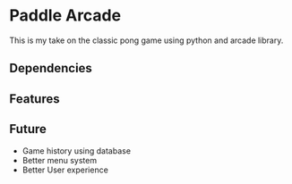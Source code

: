 # Paddle Arcade

This is my take on the classic pong game using python and arcade library.

## Dependencies

## Features

## Future
- Game history using database
- Better menu system
- Better User experience
